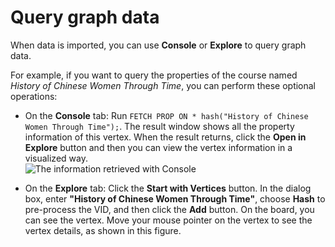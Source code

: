 # Query graph data

When data is imported, you can use **Console** or **Explore** to query graph data.

For example, if you want to query the properties of the course named _History of Chinese Women Through Time_, you can perform these optional operations:

* On the **Console** tab: Run `FETCH PROP ON * hash("History of Chinese Women Through Time");`. The result window shows all the property information of this vertex. When the result returns, click the **Open in Explore** button and then you can view the vertex information in a visualized way.  
![The information retrieved with Console](https://docs-cdn.nebula-graph.com.cn/nebula-studio-docs/st-ug-036.png "Retrieve data information ")

* On the **Explore** tab: Click the **Start with Vertices** button. In the dialog box, enter **"History of Chinese Women Through Time"**, choose **Hash** to pre-process the VID, and then click the **Add** button. On the board, you can see the vertex. Move your mouse pointer on the vertex to see the vertex details, as shown in this figure.
